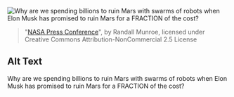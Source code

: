 ![Why are we spending billions to ruin Mars with swarms of robots when Elon Musk has promised to ruin Mars for a FRACTION of the cost?](https://imgs.xkcd.com/comics/nasa_press_conference.png)
> "[NASA Press Conference](https://xkcd.com/1583/)", by Randall Munroe, licensed under Creative Commons Attribution-NonCommercial 2.5 License

## Alt Text
Why are we spending billions to ruin Mars with swarms of robots when Elon Musk has promised to ruin Mars for a FRACTION of the cost?
